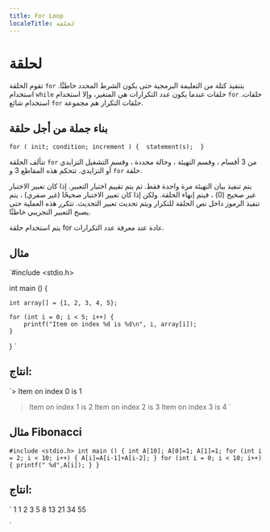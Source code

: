 ```yaml
---
title: For Loop
localeTitle: لحلقة
---
```

# لحلقة

تقوم الحلقة `for` بتنفيذ كتلة من التعليمة البرمجية حتى يكون الشرط المحدد خاطئًا. استخدام `while` حلقات عندما يكون عدد التكرارات هي المتغير، وإلا استخدام `for` حلقات. استخدام شائع `for` حلقات التكرار هم مجموعة.

## بناء جملة من أجل حلقة

 `for ( init; condition; increment ) { 
   statement(s); 
 } 
` 

تتألف الحلقة `for` من 3 أقسام ، وقسم التهيئة ، وحالة محددة ، وقسم التشغيل التزايدي أو التزايدي. تتحكم هذه المقاطع 3 و `for` حلقة.

يتم تنفيذ بيان التهيئة مرة واحدة فقط. ثم يتم تقييم اختبار التعبير. إذا كان تعبير الاختبار غير صحيح (0) ، فيتم إنهاء الحلقة. ولكن إذا كان تعبير الاختبار صحيحًا (غير صفري) ، يتم تنفيذ الرموز داخل نص الحلقة للتكرار ويتم تحديث تعبير التحديث. تتكرر هذه العملية حتى يصبح التعبير التجريبي خاطئًا.

يتم استخدام حلقة for عادة عند معرفة عدد التكرارات.

## مثال

 `#include <stdio.h> 
 
 int main () { 
 
    int array[] = {1, 2, 3, 4, 5}; 
 
    for (int i = 0; i < 5; i++) { 
        printf("Item on index %d is %d\n", i, array[i]); 
    } 
 } 
` 

## انتاج:

 `> Item on index 0 is 1 
 > Item on index 1 is 2 
 > Item on index 2 is 3 
 > Item on index 3 is 4 
`
## مثال Fibonacci

`#include <stdio.h>
 int main () {
     int A[10];
    A[0]=1;
    A[1]=1;
     for (int i = 2; i < 10; i++) {
        A[i]=A[i-1]+A[i-2];
    }
     for (int i = 0; i < 10; i++) {
    	printf(" %d",A[i]);
    }
}
`
## انتاج:
` 
 1 1 2 3 5 8 13 21 34 55
 
`
